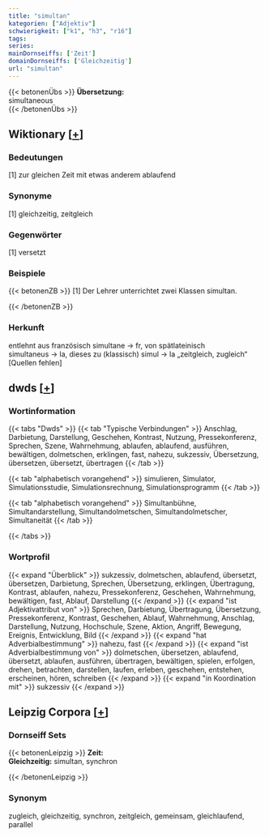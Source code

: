 ```yaml
---
title: "simultan"
kategorien: ["Adjektiv"]
schwierigkeit: ["k1", "h3", "r16"]
tags:
series:
mainDornseiffs: ['Zeit']
domainDornseiffs: ['Gleichzeitig']
url: "simultan"
---
```


{{< betonenÜbs >}}
**Übersetzung:**  
simultaneous  
{{< /betonenÜbs >}}

## Wiktionary [[+](https://de.wiktionary.org/wiki/simultan)]

### Bedeutungen
[1] zur gleichen Zeit mit etwas anderem ablaufend  

### Synonyme
[1] gleichzeitig, zeitgleich  

### Gegenwörter
[1] versetzt  

### Beispiele
{{< betonenZB >}}
[1] Der Lehrer unterrichtet zwei Klassen simultan.  

{{< /betonenZB >}}
### Herkunft
entlehnt aus französisch simultane → fr, von spätlateinisch simultaneus → la, dieses zu (klassisch) simul → la „zeitgleich, zugleich“ [Quellen fehlen]  



## dwds [[+](https://www.dwds.de/wb/simultan)]

### Wortinformation
{{< tabs "Dwds" >}}
{{< tab "Typische Verbindungen" >}}
Anschlag, Darbietung, Darstellung, Geschehen, Kontrast, Nutzung, Pressekonferenz, Sprechen, Szene, Wahrnehmung, ablaufen, ablaufend, ausführen, bewältigen, dolmetschen, erklingen, fast, nahezu, sukzessiv, Übersetzung, übersetzen, übersetzt, übertragen
{{< /tab >}}

{{< tab "alphabetisch vorangehend" >}}
simulieren, Simulator, Simulationsstudie, Simulationsrechnung, Simulationsprogramm
{{< /tab >}}

{{< tab "alphabetisch vorangehend" >}}
Simultanbühne, Simultandarstellung, Simultandolmetschen, Simultandolmetscher, Simultaneität
{{< /tab >}}

{{< /tabs >}}

### Wortprofil
{{< expand "Überblick" >}} sukzessiv, dolmetschen, ablaufend, übersetzt, übersetzen, Darbietung, Sprechen, Übersetzung, erklingen, Übertragung, Kontrast, ablaufen, nahezu, Pressekonferenz, Geschehen, Wahrnehmung, bewältigen, fast, Ablauf, Darstellung {{< /expand >}}
{{< expand "ist Adjektivattribut von" >}} Sprechen, Darbietung, Übertragung, Übersetzung, Pressekonferenz, Kontrast, Geschehen, Ablauf, Wahrnehmung, Anschlag, Darstellung, Nutzung, Hochschule, Szene, Aktion, Angriff, Bewegung, Ereignis, Entwicklung, Bild {{< /expand >}}
{{< expand "hat Adverbialbestimmung" >}} nahezu, fast {{< /expand >}}
{{< expand "ist Adverbialbestimmung von" >}} dolmetschen, übersetzen, ablaufend, übersetzt, ablaufen, ausführen, übertragen, bewältigen, spielen, erfolgen, drehen, betrachten, darstellen, laufen, erleben, geschehen, entstehen, erscheinen, hören, schreiben {{< /expand >}}
{{< expand "in Koordination mit" >}} sukzessiv {{< /expand >}}

## Leipzig Corpora [[+](https://corpora.uni-leipzig.de/en/res?word=simultan&corpusId=deu_newscrawl-public_2018)]

### Dornseiff Sets
{{< betonenLeipzig >}}
**Zeit:**  
**Gleichzeitig:** simultan, synchron  

{{< /betonenLeipzig >}}

### Synonym
zugleich, gleichzeitig, synchron, zeitgleich, gemeinsam, gleichlaufend, parallel

